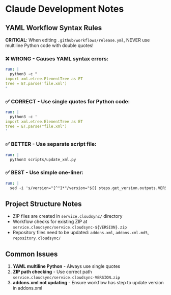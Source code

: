 # Claude Development Notes

## YAML Workflow Syntax Rules

**CRITICAL**: When editing `.github/workflows/release.yml`, NEVER use multiline Python code with double quotes!

### ❌ WRONG - Causes YAML syntax errors:
```yaml
run: |
  python3 -c "
import xml.etree.ElementTree as ET
tree = ET.parse('file.xml')
"
```

### ✅ CORRECT - Use single quotes for Python code:
```yaml
run: |
  python3 -c '
import xml.etree.ElementTree as ET
tree = ET.parse("file.xml")
'
```

### ✅ BETTER - Use separate script file:
```yaml
run: |
  python3 scripts/update_xml.py
```

### ✅ BEST - Use simple one-liner:
```yaml
run: |
  sed -i 's/version="[^"]*"/version="${{ steps.get_version.outputs.VERSION }}"/' addons.xml
```

## Project Structure Notes

- ZIP files are created in `service.cloudsync/` directory
- Workflow checks for existing ZIP at `service.cloudsync/service.cloudsync-${VERSION}.zip`
- Repository files need to be updated: `addons.xml`, `addons.xml.md5`, `repository.cloudsync/`

## Common Issues

1. **YAML multiline Python** - Always use single quotes
2. **ZIP path checking** - Use correct path `service.cloudsync/service.cloudsync-VERSION.zip`
3. **addons.xml not updating** - Ensure workflow has step to update version in addons.xml
